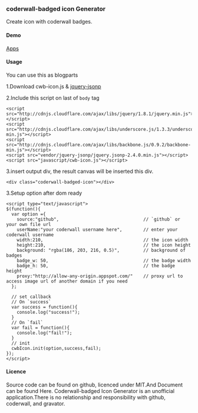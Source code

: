 ### coderwall-badged icon Generator
Create icon with coderwall badges.

#### Demo
[Apps]()

#### Usage

You can use this as blogparts

1.Download cwb-icon.js & [jquery-jsonp](https://github.com/jaubourg/jquery-jsonp)

2.Include this script on last of `body` tag

    <script src="http://cdnjs.cloudflare.com/ajax/libs/jquery/1.8.1/jquery.min.js"></script>
    <script src="http://cdnjs.cloudflare.com/ajax/libs/underscore.js/1.3.3/underscore-min.js"></script>
    <script src="http://cdnjs.cloudflare.com/ajax/libs/backbone.js/0.9.2/backbone-min.js"></script>
    <script src="vendor/jquery-jsonp/jquery.jsonp-2.4.0.min.js"></script>
    <script src="javascript/cwb-icon.js"></script>

3.insert output div, the result canvas will be inserted this div.

    <div class="coderwall-badged-icon"></div>

3.Setup option after dom ready

    <script type="text/javascript">
    $(function(){    
      var option ={
        source:"github",                                // `github` or your own file url
        userName:"your coderwall username here",        // enter your coderwall username
        width:210,                                      // the icon width
        height:210,                                     // the icon height
        background: "rgba(186, 203, 216, 0.5)",         // background of badges
        badge_w: 50,                                    // the badge width
        badge_h: 50,                                    // the badge height
        proxy:"http://allow-any-origin.appspot.com/"    // proxy url to access image url of another domain if you need
      };

      // set callback
      // On `success` 
      var success = function(){
        console.log("success!");
      }
      // On `fail`
      var fail = function(){
        console.log("fail!");
      }
      // init
      cwbIcon.init(option,success,fail);
    });
    </script>

#### Licence

Source code can be found on github, licenced under MIT.And Document can be found Here.
Coderwall-badged Icon Generator is an unofficial application.There is no relationship and responsibility with github, coderwall, and gravator.

